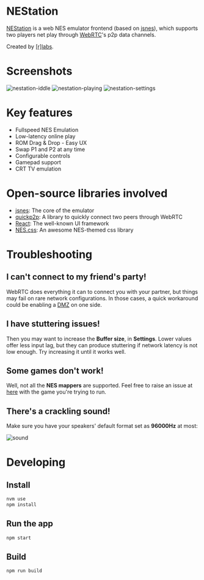 # NEStation

[NEStation](https://afska.github.io/nestation) is a web NES emulator frontend (based on [jsnes](https://github.com/bfirsh/jsnes)), which supports two players net play through [WebRTC](https://webrtc.org)'s p2p data channels.

Created by [[r]labs](https://r-labs.io).

# Screenshots

![nestation-iddle](https://user-images.githubusercontent.com/1631752/60856070-53a96c00-a1dc-11e9-8b42-96b29898f490.png)
![nestation-playing](https://user-images.githubusercontent.com/1631752/60856076-55732f80-a1dc-11e9-857b-c8284b56d72b.png)
![nestation-settings](https://user-images.githubusercontent.com/1631752/60856078-57d58980-a1dc-11e9-8f76-6c610d8dabd6.png)

# Key features

- Fullspeed NES Emulation
- Low-latency online play
- ROM Drag & Drop - Easy UX
- Swap P1 and P2 at any time
- Configurable controls
- Gamepad support
- CRT TV emulation

# Open-source libraries involved

- [jsnes](https://github.com/bfirsh/jsnes): The core of the emulator
- [quickp2p](https://github.com/afska/quickp2p): A library to quickly connect two peers through WebRTC
- [React](https://github.com/facebook/react): The well-known UI framework
- [NES.css](https://nostalgic-css.github.io/NES.css): An awesome NES-themed css library

# Troubleshooting

## I can't connect to my friend's party!

WebRTC does everything it can to connect you with your partner, but things may fail on rare network configurations. In those cases, a quick workaround could be enabling a [DMZ](<https://en.wikipedia.org/wiki/DMZ_(computing)>) on one side.

## I have stuttering issues!

Then you may want to increase the **Buffer size**, in **Settings**. Lower values offer less input lag, but they can produce stuttering if network latency is not low enough. Try increasing it until it works well.

## Some games don't work!

Well, not all the **NES mappers** are supported. Feel free to raise an issue at [here](https://github.com/bfirsh/jsnes/issues) with the game you're trying to run.

## There's a crackling sound!

Make sure you have your speakers' default format set as **96000Hz** at most:

![sound](https://user-images.githubusercontent.com/1631752/60781075-51310e80-a117-11e9-90fa-45b8281eae8d.png)

# Developing

## Install

```bash
nvm use
npm install
```

## Run the app

```bash
npm start
```

## Build

```bash
npm run build
```
